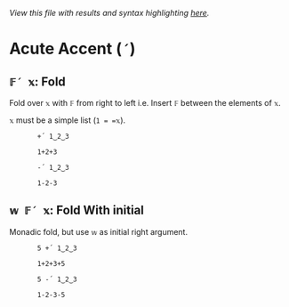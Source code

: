 *View this file with results and syntax highlighting [here](https://mlochbaum.github.io/BQN/help/fold.html).*

# Acute Accent (`´`)

## `𝔽´ 𝕩`: Fold

Fold over `𝕩` with `𝔽` from right to left i.e. Insert `𝔽` between the elements of `𝕩`.

`𝕩` must be a simple list (`1 = =𝕩`).

           +´ 1‿2‿3

           1+2+3

           -´ 1‿2‿3

           1-2-3


## `𝕨 𝔽´ 𝕩`: Fold With initial

Monadic fold, but use `𝕨` as initial right argument.

           5 +´ 1‿2‿3

           1+2+3+5

           5 -´ 1‿2‿3

           1-2-3-5
